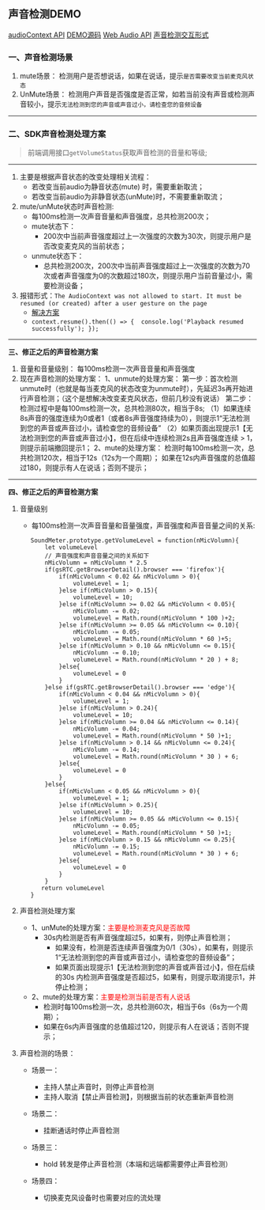 ## 声音检测DEMO ##
[audioContext API](https://xiaotianxia.github.io/blog/vuepress/js/useful_webapis_audiocontext.html)
[DEMO源码](https://github.com/Jam3)
[Web Audio API](https://www.dazhuanlan.com/2019/10/28/5db6c9cc88c33/)
[声音检测交互形式](https://192.168.120.248/KODExplorer/data/User/design/home/%E4%BA%A4%E4%BA%92%E6%96%87%E6%A1%A3/GS_Wave_Web/GS%20Wave%20Web_V0.0.6.9/#id=87xrih&p=%E3%80%90new%E3%80%9124_%E5%A3%B0%E9%9F%B3%E6%A3%80%E6%B5%8B)


### 一、声音检测场景 ###

 1. mute场景：
      检测用户是否想说话，如果在说话，提示`是否需要改变当前麦克风状态`
 2. UnMute场景：
     检测用户声音是否强度是否正常，如若当前没有声音或检测声音较小，提示`无法检测到您的声音或声音过小，请检查您的音频设备`

----------


### 二、SDK声音检测处理方案 ###

> 前端调用接口`getVolumeStatus`获取声音检测的音量和等级;

----------

 1. 主要是根据声音状态的改变处理相关流程：
     - 若改变当前audio为静音状态(mute) 时，需要重新取流；
     - 若改变当前audio为非静音状态(unMute)时，不需要重新取流；
 2. mute/unMute状态时声音检测:
     - 每100ms检测一次声音音量和声音强度，总共检测200次；
     - mute状态下：
          - 200次中当前声音强度超过上一次强度的次数为30次，则提示用户是否改变麦克风的当前状态；
     - unmute状态下：
          - 总共检测200次，200次中当前声音强度超过上一次强度的次数为70次或者声音强度为0的次数超过180次，则提示用户当前音量过小，需要检测设备；
 3. 报错形式：`The AudioContext was not allowed to start. It must be resumed (or created) after a user gesture on the page`
      - [解决方案](https://developers.google.com/web/updates/2017/09/autoplay-policy-changes#webaudio)
      - `context.resume().then(() => {  console.log('Playback resumed successfully'); });`
      

----------


  **三、修正之后的声音检测方案**
 

 1. 音量和音量级别：
     每100ms检测一次声音音量和声音强度
 2. 现在声音检测的处理方案：
    1、unmute的处理方案：
       第一步：首次检测unmute时（也就是每当麦克风的状态改变为unmute时），先延迟3s再开始进行声音检测；（这个是想解决改变麦克风状态，但前几秒没有说话）
       第二步：检测过程中是每100ms检测一次，总共检测80次，相当于8s;
              （1）如果连续8s声音的强度连续为0或者1（或者8s声音强度持续为0），则提示1“无法检测到您的声音或声音过小，请检查您的音频设备”
              （2）如果页面出现提示1【无法检测到您的声音或声音过小】，但在后续中连续检测2s且声音强度连续 > 1，则提示前端撤回提示1；
    2、mute的处理方案：
      检测时每100ms检测一次，总共检测120次，相当于12s（12s为一个周期）；
        如果在12s内声音强度的总值超过180，则提示有人在说话；否则不提示；

----------


 **四、修正之后的声音检测方案**

 1. 音量级别
     - 每100ms检测一次声音音量和音量强度，声音强度和声音音量之间的关系:
     ```
        SoundMeter.prototype.getVolumeLevel = function(nMicVolumn){
            let volumeLevel
            // 声音强度和声音音量之间的关系如下
            nMicVolumn = nMicVolumn * 2.5
            if(gsRTC.getBrowserDetail().browser === 'firefox'){
                if(nMicVolumn < 0.02 && nMicVolumn > 0){
                    volumeLevel = 1;
                }else if(nMicVolumn > 0.15){
                    volumeLevel = 10;
                }else if(nMicVolumn >= 0.02 && nMicVolumn < 0.05){
                    nMicVolumn -= 0.02;
                    volumeLevel = Math.round(nMicVolumn * 100 )+2;
                }else if(nMicVolumn >= 0.05 && nMicVolumn <= 0.10){
                    nMicVolumn -= 0.05;
                    volumeLevel = Math.round(nMicVolumn * 60 )+5;
                }else if(nMicVolumn > 0.10 && nMicVolumn <= 0.15){
                    nMicVolumn -= 0.10;
                    volumeLevel = Math.round(nMicVolumn * 20 ) + 8;
                }else{
                    volumeLevel = 0
                }
            }else if(gsRTC.getBrowserDetail().browser === 'edge'){
                if(nMicVolumn < 0.04 && nMicVolumn > 0){
                    volumeLevel = 1;
                }else if(nMicVolumn > 0.24){
                    volumeLevel = 10;
                }else if(nMicVolumn >= 0.04 && nMicVolumn <= 0.14){
                    nMicVolumn -= 0.04;
                    volumeLevel = Math.round(nMicVolumn * 50 )+1;
                }else if(nMicVolumn > 0.14 && nMicVolumn <= 0.24){
                    nMicVolumn -= 0.14;
                    volumeLevel = Math.round(nMicVolumn * 30 ) + 6;
                }else{
                    volumeLevel = 0
                }
            }else{
                if(nMicVolumn < 0.05 && nMicVolumn > 0){
                    volumeLevel = 1;
                }else if(nMicVolumn > 0.25){
                    volumeLevel = 10;
                }else if(nMicVolumn >= 0.05 && nMicVolumn <= 0.15){
                    nMicVolumn -= 0.05;
                    volumeLevel = Math.round(nMicVolumn * 50 )+1;
                }else if(nMicVolumn > 0.15 && nMicVolumn <= 0.25){
                    nMicVolumn -= 0.15;
                    volumeLevel = Math.round(nMicVolumn * 30 ) + 6;
                }else{
                    volumeLevel = 0
                }
            }
           return volumeLevel
        }

     ```

 2. 声音检测处理方案
     -  1、unMute的处理方案：<font color=red>主要是检测麦克风是否故障</font>
         - 30s内检测是否有声音强度超过5，如果有，则停止声音检测；
             - 如果没有，检测是否连续声音强度为0/1（30s），如果有，则提示1“无法检测到您的声音或声音过小，请检查您的音频设备”；
             - 如果页面出现提示1【无法检测到您的声音或声音过小】，但在后续的30s 内检测声音强度是否超过5，如果有，则提示取消提示1，并停止检测；
     - 2、mute的处理方案：<font color=red>主要是检测当前是否有人说话</font>
         - 检测时每100ms检测一次，总共检测60次，相当于6s（6s为一个周期）；
         - 如果在6s内声音强度的总值超过120，则提示有人在说话；否则不提示；

 3. 声音检测的场景：
     - 场景一：
         - 主持人禁止声音时，则停止声音检测
         - 主持人取消【禁止声音检测】，则根据当前的状态重新声音检测

     - 场景二：
         - 挂断通话时停止声音检测
         
     - 场景三：
         - hold 转发是停止声音检测（本端和远端都需要停止声音检测）
     - 场景四：
         - 切换麦克风设备时也需要对应的流处理
          